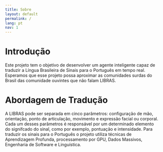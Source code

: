 ```yaml
---
title: Sobre
layout: default
permalink: /
lang: pt
nav: 1
---
```

# Introdução

Este projeto tem o objetivo de desenvolver um agente inteligente capaz de traduzir a Língua Brasileira de Sinais para o Português em tempo real. Esperamos que esse projeto possa aproximar as comunidades surdas do Brasil das comunidade ouvintes que não falam LIBRAS.

# Abordagem de Tradução

A LIBRAS pode ser separada em cinco parâmetros: configuração de mão, orientação, ponto de articulação, movimento e expressão facial ou corporal. Cada um desses parâmetros é responsável por um determinado elemento do signifcado do sinal, como por exemplo, pontuação e intensidade. Para traduzir os sinais para o Português o projeto utiliza técnicas de Aprendizagem Profunda, processamento por GPU, Dados Massivos, Engenharia de Software e Linguística.
